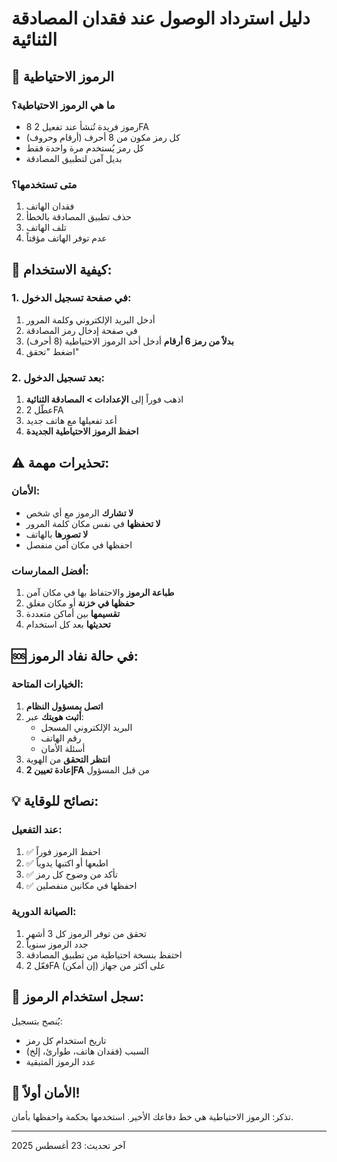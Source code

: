 # دليل استرداد الوصول عند فقدان المصادقة الثنائية

## 🔑 الرموز الاحتياطية

### ما هي الرموز الاحتياطية؟
- 8 رموز فريدة تُنشأ عند تفعيل 2FA
- كل رمز مكون من 8 أحرف (أرقام وحروف)
- كل رمز يُستخدم مرة واحدة فقط
- بديل آمن لتطبيق المصادقة

### متى تستخدمها؟
1. فقدان الهاتف
2. حذف تطبيق المصادقة بالخطأ
3. تلف الهاتف
4. عدم توفر الهاتف مؤقتاً

## 📱 كيفية الاستخدام:

### 1. في صفحة تسجيل الدخول:
1. أدخل البريد الإلكتروني وكلمة المرور
2. في صفحة إدخال رمز المصادقة
3. **بدلاً من رمز 6 أرقام** أدخل أحد الرموز الاحتياطية (8 أحرف)
4. اضغط "تحقق"

### 2. بعد تسجيل الدخول:
1. اذهب فوراً إلى **الإعدادات > المصادقة الثنائية**
2. عطّل 2FA
3. أعد تفعيلها مع هاتف جديد
4. **احفظ الرموز الاحتياطية الجديدة**

## ⚠️ تحذيرات مهمة:

### الأمان:
- **لا تشارك** الرموز مع أي شخص
- **لا تحفظها** في نفس مكان كلمة المرور
- **لا تصورها** بالهاتف
- احفظها في مكان آمن منفصل

### أفضل الممارسات:
1. **طباعة الرموز** والاحتفاظ بها في مكان آمن
2. **حفظها في خزنة** أو مكان مغلق
3. **تقسيمها** بين أماكن متعددة
4. **تحديثها** بعد كل استخدام

## 🆘 في حالة نفاد الرموز:

### الخيارات المتاحة:
1. **اتصل بمسؤول النظام**
2. **أثبت هويتك** عبر:
   - البريد الإلكتروني المسجل
   - رقم الهاتف
   - أسئلة الأمان
3. **انتظر التحقق** من الهوية
4. **إعادة تعيين 2FA** من قبل المسؤول

## 💡 نصائح للوقاية:

### عند التفعيل:
1. ✅ احفظ الرموز فوراً
2. ✅ اطبعها أو اكتبها يدوياً
3. ✅ تأكد من وضوح كل رمز
4. ✅ احفظها في مكانين منفصلين

### الصيانة الدورية:
1. تحقق من توفر الرموز كل 3 أشهر
2. جدد الرموز سنوياً
3. احتفظ بنسخة احتياطية من تطبيق المصادقة
4. فعّل 2FA على أكثر من جهاز (إن أمكن)

## 📝 سجل استخدام الرموز:

يُنصح بتسجيل:
- تاريخ استخدام كل رمز
- السبب (فقدان هاتف، طوارئ، إلخ)
- عدد الرموز المتبقية

## 🔐 الأمان أولاً!

تذكر: الرموز الاحتياطية هي خط دفاعك الأخير. استخدمها بحكمة واحفظها بأمان.

---
آخر تحديث: 23 أغسطس 2025
